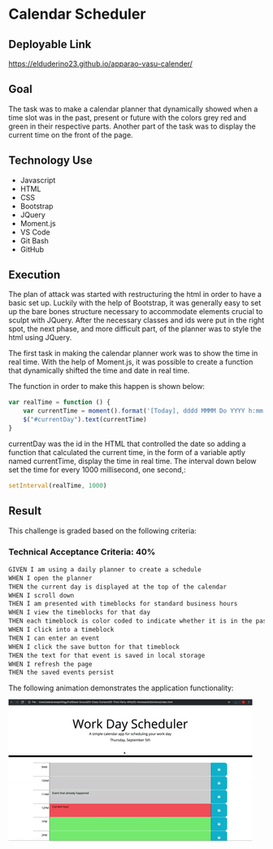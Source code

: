 # Calendar Scheduler

## Deployable Link

https://elduderino23.github.io/apparao-vasu-calender/

## Goal
The task was to make a calendar planner that dynamically showed when a time slot was in the past, present or future with the colors grey red and green in their respective parts. Another part of the task was to display the current time on the front of the page.

## Technology Use
  - Javascript
  - HTML
  - CSS
  - Bootstrap
  - JQuery
  - Moment.js
  - VS Code
  - Git Bash 
  - GitHub

## Execution
The plan of attack was started with restructuring the html in order to have a basic set up. Luckily with the help of Bootstrap, it was generally easy to set up the bare bones structure necessary to accommodate elements crucial to sculpt with JQuery. After the necessary classes and ids were put in the right spot, the next phase, and more difficult part, of the planner was to style the html using JQuery.

The first task in making the calendar planner work was to show the time in real time. With the help of Moment.js, it was possible to create a function that dynamically shifted the time and date in real time. 

The function in order to make this happen is shown below:

```Javascript
var realTime = function () {
    var currentTime = moment().format('[Today], dddd MMMM Do YYYY h:mm:ss a')
    $("#currentDay").text(currentTime)
}
```
currentDay was the id in the HTML that controlled the date so adding a function that calculated the current time, in the form of a variable aptly named currentTime, display the time in real time. The interval down below set the time for every 1000 millisecond, one second,:

```Javascript
setInterval(realTime, 1000)
```


## Result

This challenge is graded based on the following criteria: 

### Technical Acceptance Criteria: 40%

```md
GIVEN I am using a daily planner to create a schedule
WHEN I open the planner
THEN the current day is displayed at the top of the calendar
WHEN I scroll down
THEN I am presented with timeblocks for standard business hours
WHEN I view the timeblocks for that day
THEN each timeblock is color coded to indicate whether it is in the past, present, or future
WHEN I click into a timeblock
THEN I can enter an event
WHEN I click the save button for that timeblock
THEN the text for that event is saved in local storage
WHEN I refresh the page
THEN the saved events persist
```

The following animation demonstrates the application functionality:

![A user clicks on slots on the color-coded calendar and edits the events.](./Assets/05-third-party-apis-challenge-demo.gif)
